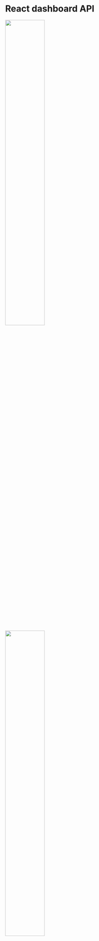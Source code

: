 # React dashboard API

<img src="https://user-images.githubusercontent.com/77676047/135660406-626473db-c67b-4fa0-8dc1-74c3ff742c4f.png" width =50% height = 50%>
<img src="https://user-images.githubusercontent.com/77676047/135660551-e6db7895-a8e9-4a0c-917e-7a3e52343d44.png" width =50% height = 50%>
<img src="https://user-images.githubusercontent.com/77676047/135660657-c0f1c736-d1e2-4aa5-a6bd-fb30aaebf1a8.png" width =50% height = 50%>

### About
  Dashboard ReactJS app created with Class components, Fetch API, React Bootstrap, Bootstrap 5.1 and react-router-dom 

### Functionalities

- Fetch API used to get data
- Navigate between three pages, Resumo(overview),Consultas(appointments) and Faturamento(income)
- Services folder contains the base.js file which exports the default API URL
  <img src="https://user-images.githubusercontent.com/77676047/135676406-ad75fc8e-56be-4e9e-96b8-3ef2c7e4c512.png" >
- Each service files exports a function which uses the default url + it's endpoint to return JSON data
  <img src="https://user-images.githubusercontent.com/77676047/135676889-45c4e655-9319-48b4-aaed-710c9804e00f.png" >
- Each components imports it's service and sets it's state with the data
  <img src="https://user-images.githubusercontent.com/77676047/135677284-a21cc6be-c3fe-41ef-9cac-a03da5efeb6b.png" >
  
### Learnings
- Fetch API
- Class components
- React-bootstrap

## Prerequisites

- NodeJs
- Yarn ``npm install --global yarn``
- React ``npm install -g create-react-app ``
- Bootstrap ``npm install bootstrap``
- React Bootstrap ``npm install react-bootstrap@next``
- React router DOM ``npm install --save react-router-dom``

## Installing

Clone this repository
- `` git clone https://github.com/celioFagundes/React-Dashboard-API.git``
- `` cd React-Dashboard-API.git``
- `` npm install ``
